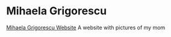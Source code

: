 # Mihaela Grigorescu

[Mihaela Grigorescu Website](https://irinagrigorescu.github.io/mihaelagrigorescu/)
A website with pictures of my mom
